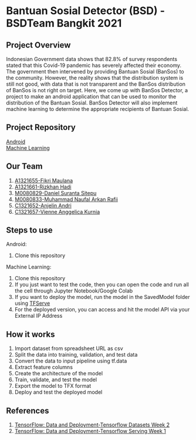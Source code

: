 # Bantuan Sosial Detector (BSD) - BSDTeam Bangkit 2021

## Project Overview
Indonesian Government data shows that 82.8% of survey respondents stated that this Covid-19 pandemic has severely affected their economy. The government then intervened by providing Bantuan Sosial (BanSos) to the community. However, the reality shows that the distribution system is still not good, with data that is not transparent and the BanSos distribution of BanSos is not right on target. Here, we come up with BanSos Detector, a project to make an android application that can be used to monitor the distribution of the Bantuan Sosial. BanSos Detector will also implement machine learning to determine the appropriate recipients of Bantuan Sosial.

## Project Repository
[Android](https://github.com/fikrim2204/BantuanSosialDetector) \
[Machine Learning](https://github.com/verm024/bsd-capstone)

## Our Team
1. [A1321655-Fikri Maulana](https://github.com/fikrim2204)
2. [A1321661-Rizkhan Hadi](https://github.com/ariidjs)
3. [M0080829-Daniel Suranta Sitepu](https://github.com/danielsitepu36)
4. [M0080833-Muhammad Naufal Arkan Rafii](https://github.com/verm024)
5. [C1321652-Anjelin Andri]()
6. [C1321657-Vienne Anggelica Kurnia]()

## Steps to use
Android:
1. Clone this repository

Machine Learning:
1. Clone this repository
2. If you just want to test the code, then you can open the code and run all the cell through Jupyter Notebook/Google Colab
3. If you want to deploy the model, run the model in the SavedModel folder using [TFServe](https://www.tensorflow.org/tfx/guide/serving)
4. For the deployed version, you can access and hit the model API via your External IP Address

## How it works
1. Import dataset from spreadsheet URL as csv 
2. Split the data into training, validation, and test data
3. Convert the data to input pipeline using tf.data
4. Extract feature columns
5. Create the architecture of the model
6. Train, validate, and test the model
7. Export the model to TFX format
8. Deploy and test the deployed model

## References
1. [TensorFlow: Data and Deployment-Tensorflow Datasets Week 2](https://github.com/lmoroney/dlaicourse/blob/master/TensorFlow%20Deployment/Course%203%20-%20TensorFlow%20Datasets/Week%202/Examples/feature_columns.ipynb)
2. [TensorFlow: Data and Deployment-Tensorflow Serving Week 1](https://github.com/lmoroney/dlaicourse/blob/master/TensorFlow%20Deployment/Course%204%20-%20TensorFlow%20Serving/Week%201/Examples/tfserving_hello_world.ipynb)

